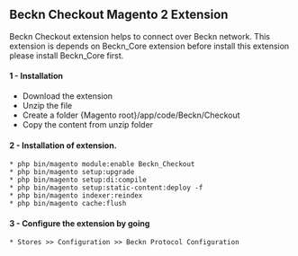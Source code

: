 ## Beckn Checkout Magento 2 Extension
Beckn Checkout extension helps to connect over Beckn network.
This extension is depends on Beckn_Core extension before install this extension please install Beckn_Core first.

#### 1 - Installation
 * Download the extension
 * Unzip the file
 * Create a folder {Magento root}/app/code/Beckn/Checkout
 * Copy the content from unzip folder
 
 #### 2 - Installation of extension.
    * php bin/magento module:enable Beckn_Checkout
    * php bin/magento setup:upgrade
    * php bin/magento setup:di:compile
    * php bin/magento setup:static-content:deploy -f
    * php bin/magento indexer:reindex
    * php bin/magento cache:flush
    
 #### 3 - Configure the extension by going 
    * Stores >> Configuration >> Beckn Protocol Configuration 